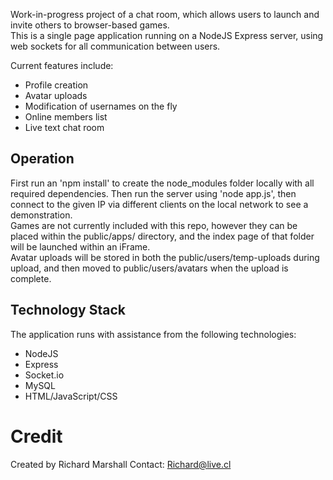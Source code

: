 Work-in-progress project of a chat room, which allows users to launch and invite others to browser-based games.  
This is a single page application running on a NodeJS Express server, using web sockets for all communication between users.  

Current features include:  
* Profile creation
* Avatar uploads
* Modification of usernames on the fly
* Online members list
* Live text chat room
 

## Operation
First run an 'npm install' to create the node_modules folder locally with all required dependencies. 
Then run the server using 'node app.js', then connect to the given IP via different clients on the local network to see a demonstration.  
Games are not currently included with this repo, however they can be placed within the public/apps/ directory, and the index page of that folder will be launched within an iFrame.  
Avatar uploads will be stored in both the public/users/temp-uploads during upload, and then moved to public/users/avatars when the upload is complete.  


## Technology Stack

The application runs with assistance from the following technologies:   
  * NodeJS  
  * Express  
  * Socket.io   
  * MySQL  
  * HTML/JavaScript/CSS  

# Credit

Created by Richard Marshall
Contact: Richard@live.cl
